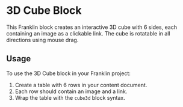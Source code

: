 # 3D Cube Block

This Franklin block creates an interactive 3D cube with 6 sides, each containing an image as a clickable link. The cube is rotatable in all directions using mouse drag.

## Usage

To use the 3D Cube block in your Franklin project:

1. Create a table with 6 rows in your content document.
2. Each row should contain an image and a link.
3. Wrap the table with the `cube3d` block syntax.

